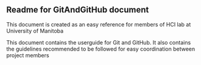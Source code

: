 ## Readme for GitAndGitHub document

This document is created as an easy reference for members of HCI lab at University of Manitoba

This document contains the userguide for Git and GitHub.
It also contains the guidelines recommended to be followed for easy coordination between project members


